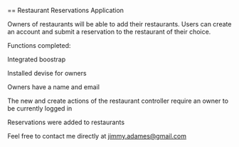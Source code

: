== Restaurant Reservations Application

Owners of restaurants will be able to add their restaurants. Users can create an account and submit a reservation to the restaurant of their choice.

Functions completed:

Integrated boostrap

Installed devise for owners

Owners have a name and email

The new and create actions of the restaurant controller require an owner to be currently logged in

Reservations were added to restaurants


Feel free to contact me directly at jimmy.adames@gmail.com